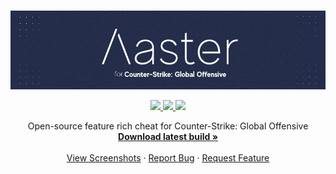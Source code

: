 <br />
<p align="center">
  <a href="https://github.com/ny-4/aaster-csgo/">
    <img src="branding/github-splash.png">
  </a>
  <p align="center">
    <a href="https://github.com/ny-4/aaster-csgo/tree/main/aaster">
      <img src="https://img.shields.io/tokei/lines/github/ny-4/aaster-csgo?style=plastic">
    </a>
    <a href="https://ci.appveyor.com/project/ny-4/aaster-csgo">
      <img src="https://img.shields.io/appveyor/build/ny-4/aaster-csgo?style=plastic&logo=appveyor">
    </a>
    <a href="https://github.com/ny-4/aaster-csgo/blob/main/LICENSE">
      <img src="https://img.shields.io/badge/Licence-Apache%202.0-orange.svg?style=plastic">
    </a>
  </p>
  <p align="center">
    Open-source feature rich cheat for Counter-Strike: Global Offensive
    <br />
    <a href="https://ci.appveyor.com/project/ny-4/aaster-csgo/build/artifacts"><strong>Download latest build »</strong></a>
    <br />
    <br />
    <a href="https://github.com/ny-4/aaster-csgo/#">View Screenshots</a>
    ·
    <a href="https://github.com/ny-4/aaster-csgo/issues">Report Bug</a>
    ·
    <a href="https://github.com/ny-4/aaster-csgo/issues">Request Feature</a>
  </p>
</p>
